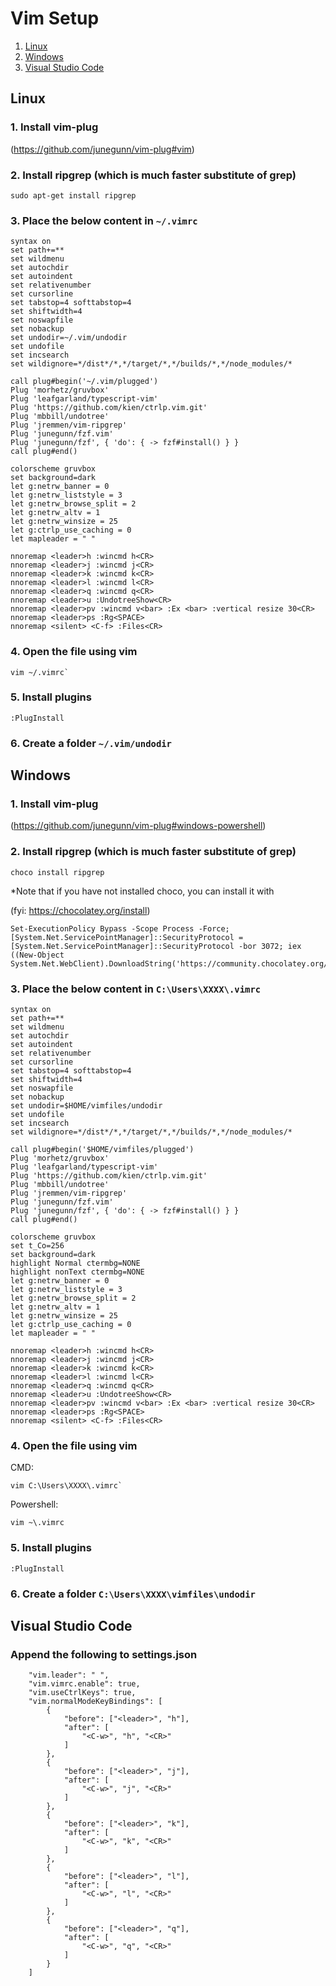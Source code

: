 # Vim Setup
1. [Linux](#Linux)
2. [Windows](#Windows)
3. [Visual Studio Code](#VSCode)


## Linux
### 1. Install vim-plug
(https://github.com/junegunn/vim-plug#vim)
### 2. Install ripgrep (which is much faster substitute of grep)
```
sudo apt-get install ripgrep
```
### 3. Place the below content in ```~/.vimrc```
```
syntax on
set path+=**
set wildmenu
set autochdir
set autoindent
set relativenumber
set cursorline
set tabstop=4 softtabstop=4
set shiftwidth=4
set noswapfile
set nobackup
set undodir=~/.vim/undodir
set undofile
set incsearch
set wildignore=*/dist*/*,*/target/*,*/builds/*,*/node_modules/*

call plug#begin('~/.vim/plugged')
Plug 'morhetz/gruvbox'
Plug 'leafgarland/typescript-vim'
Plug 'https://github.com/kien/ctrlp.vim.git'
Plug 'mbbill/undotree'
Plug 'jremmen/vim-ripgrep'
Plug 'junegunn/fzf.vim'
Plug 'junegunn/fzf', { 'do': { -> fzf#install() } }
call plug#end()

colorscheme gruvbox
set background=dark
let g:netrw_banner = 0
let g:netrw_liststyle = 3
let g:netrw_browse_split = 2
let g:netrw_altv = 1
let g:netrw_winsize = 25
let g:ctrlp_use_caching = 0
let mapleader = " "

nnoremap <leader>h :wincmd h<CR>
nnoremap <leader>j :wincmd j<CR>
nnoremap <leader>k :wincmd k<CR>
nnoremap <leader>l :wincmd l<CR>
nnoremap <leader>q :wincmd q<CR>
nnoremap <leader>u :UndotreeShow<CR>
nnoremap <leader>pv :wincmd v<bar> :Ex <bar> :vertical resize 30<CR>
nnoremap <leader>ps :Rg<SPACE>
nnoremap <silent> <C-f> :Files<CR>
```
### 4. Open the file using vim
```
vim ~/.vimrc`
```
### 5. Install plugins
```
:PlugInstall
```
### 6. Create a folder ```~/.vim/undodir```

## Windows
### 1. Install vim-plug
(https://github.com/junegunn/vim-plug#windows-powershell)
### 2. Install ripgrep (which is much faster substitute of grep)
```
choco install ripgrep
```
*Note that if you have not installed choco, you can install it with

(fyi: https://chocolatey.org/install)
```
Set-ExecutionPolicy Bypass -Scope Process -Force; [System.Net.ServicePointManager]::SecurityProtocol = [System.Net.ServicePointManager]::SecurityProtocol -bor 3072; iex ((New-Object System.Net.WebClient).DownloadString('https://community.chocolatey.org/install.ps1'))
```
### 3. Place the below content in ```C:\Users\XXXX\.vimrc```
```
syntax on
set path+=**
set wildmenu
set autochdir
set autoindent
set relativenumber
set cursorline
set tabstop=4 softtabstop=4
set shiftwidth=4
set noswapfile
set nobackup
set undodir=$HOME/vimfiles/undodir
set undofile
set incsearch
set wildignore=*/dist*/*,*/target/*,*/builds/*,*/node_modules/*

call plug#begin('$HOME/vimfiles/plugged')
Plug 'morhetz/gruvbox'
Plug 'leafgarland/typescript-vim'
Plug 'https://github.com/kien/ctrlp.vim.git'
Plug 'mbbill/undotree'
Plug 'jremmen/vim-ripgrep'
Plug 'junegunn/fzf.vim'
Plug 'junegunn/fzf', { 'do': { -> fzf#install() } }
call plug#end()

colorscheme gruvbox
set t_Co=256
set background=dark
highlight Normal ctermbg=NONE
highlight nonText ctermbg=NONE
let g:netrw_banner = 0
let g:netrw_liststyle = 3
let g:netrw_browse_split = 2
let g:netrw_altv = 1
let g:netrw_winsize = 25
let g:ctrlp_use_caching = 0
let mapleader = " "

nnoremap <leader>h :wincmd h<CR>
nnoremap <leader>j :wincmd j<CR>
nnoremap <leader>k :wincmd k<CR>
nnoremap <leader>l :wincmd l<CR>
nnoremap <leader>q :wincmd q<CR>
nnoremap <leader>u :UndotreeShow<CR>
nnoremap <leader>pv :wincmd v<bar> :Ex <bar> :vertical resize 30<CR>
nnoremap <leader>ps :Rg<SPACE>
nnoremap <silent> <C-f> :Files<CR>
```
### 4. Open the file using vim
CMD:
```
vim C:\Users\XXXX\.vimrc`
```
Powershell:
```
vim ~\.vimrc
```
### 5. Install plugins
```
:PlugInstall
```
### 6. Create a folder ```C:\Users\XXXX\vimfiles\undodir```

## Visual Studio Code <a name="VSCode"></a>
### Append the following to settings.json
```
    "vim.leader": " ",
    "vim.vimrc.enable": true,
    "vim.useCtrlKeys": true,
    "vim.normalModeKeyBindings": [
        {
            "before": ["<leader>", "h"],
            "after": [
                "<C-w>", "h", "<CR>"
            ]
        },
        {
            "before": ["<leader>", "j"],
            "after": [
                "<C-w>", "j", "<CR>"
            ]
        },
        {
            "before": ["<leader>", "k"],
            "after": [
                "<C-w>", "k", "<CR>"
            ]
        },
        {
            "before": ["<leader>", "l"],
            "after": [
                "<C-w>", "l", "<CR>"
            ]
        },
        {
            "before": ["<leader>", "q"],
            "after": [
                "<C-w>", "q", "<CR>"
            ]
        }
    ]
```
